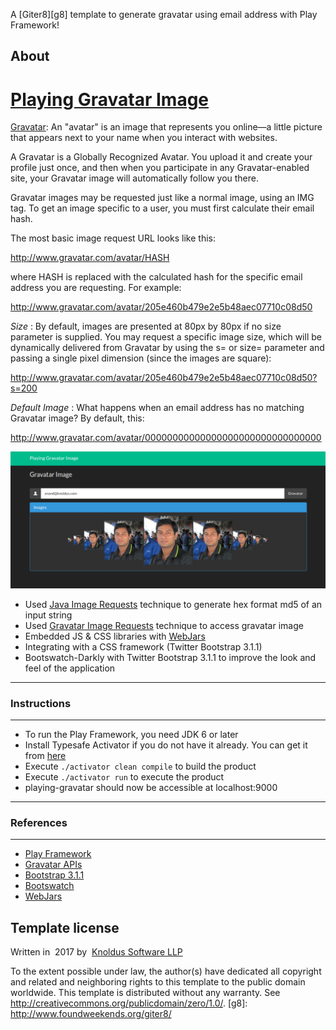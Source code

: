 A [Giter8][g8] template to generate gravatar using email address with Play Framework!

About
-----
# [Playing Gravatar Image](https://github.com/knoldus/playing-gravatar)

[Gravatar](https://en.gravatar.com/support/what-is-gravatar/): An "avatar" is an image that represents you online—a little picture that appears next to your name when you interact with websites.

A Gravatar is a Globally Recognized Avatar. You upload it and create your profile just once, and then when you participate in any Gravatar-enabled site, your Gravatar image will automatically follow you there.

Gravatar images may be requested just like a normal image, using an IMG tag. To get an image specific to a user, you must first calculate their email hash.

The most basic image request URL looks like this:

http://www.gravatar.com/avatar/HASH

where HASH is replaced with the calculated hash for the specific email address you are requesting. For example:

http://www.gravatar.com/avatar/205e460b479e2e5b48aec07710c08d50

*Size* : By default, images are presented at 80px by 80px if no size parameter is supplied. You may request a specific image size, which will be dynamically delivered from Gravatar by using the s= or size= parameter and passing a single pixel dimension (since the images are square):

http://www.gravatar.com/avatar/205e460b479e2e5b48aec07710c08d50?s=200

*Default Image* : What happens when an email address has no matching Gravatar image? By default, this:

http://www.gravatar.com/avatar/00000000000000000000000000000000

![alt tag](/public/images/gravatar.png)

- Used [Java Image Requests](https://en.gravatar.com/site/implement/images/) technique to generate hex format md5 of an input string
- Used [Gravatar Image Requests](https://en.gravatar.com/site/implement/images/) technique to access gravatar image
- Embedded JS & CSS libraries with [WebJars](http://www.webjars.org/)
- Integrating with a CSS framework (Twitter Bootstrap 3.1.1)
- Bootswatch-Darkly with Twitter Bootstrap 3.1.1 to improve the look and feel of the application

-----------------------------------------------------------------------
### Instructions
-----------------------------------------------------------------------
* To run the Play Framework, you need JDK 6 or later
* Install Typesafe Activator if you do not have it already. You can get it from [here](http://www.playframework.com/download) 
* Execute `./activator clean compile` to build the product
* Execute `./activator run` to execute the product
* playing-gravatar should now be accessible at localhost:9000

-----------------------------------------------------------------------
### References
-----------------------------------------------------------------------
* [Play Framework](http://www.playframework.com/)
* [Gravatar APIs](https://en.gravatar.com/site/implement/)
* [Bootstrap 3.1.1](http://getbootstrap.com/css/)
* [Bootswatch](http://bootswatch.com/darkly/)
* [WebJars](http://www.webjars.org/)


Template license
----------------
Written in ​ 2017​ by ​ [Knoldus Software LLP](http://knoldus.com)

To the extent possible under law, the author(s) have dedicated all copyright and
related
and neighboring rights to this template to the public domain worldwide.
This template is distributed without any warranty. See
<http://creativecommons.org/publicdomain/zero/1.0/>.
[g8]: http://www.foundweekends.org/giter8/
